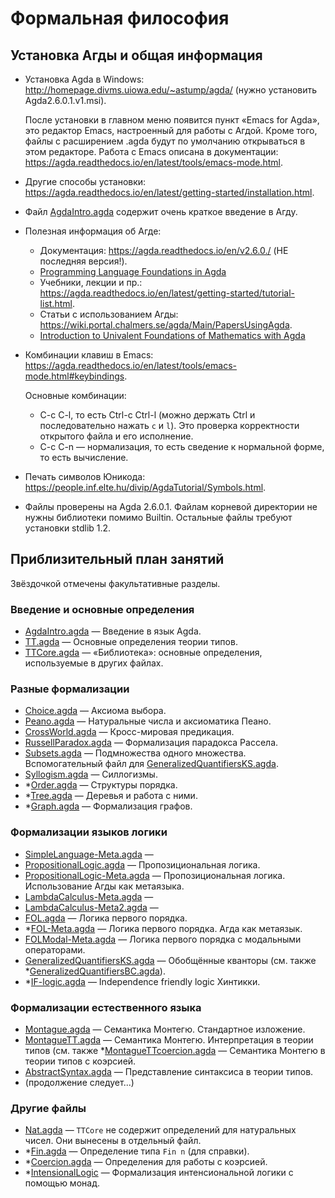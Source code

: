 # Формальная философия

## Установка Агды и общая информация

- Установка Agda в Windows: http://homepage.divms.uiowa.edu/~astump/agda/
  (нужно установить Agda2.6.0.1.v1.msi).  
  
  После установки в главном меню появится пункт «Emacs for Agda», это
  редактор Emacs, настроенный для работы с Агдой. Кроме того, файлы с
  расширением .agda будут по умолчанию открываться в этом редакторе. Работа
  с Emacs описана в документации:
  https://agda.readthedocs.io/en/latest/tools/emacs-mode.html.
- Другие способы установки:
  https://agda.readthedocs.io/en/latest/getting-started/installation.html.
- Файл
  [AgdaIntro.agda](AgdaIntro.agda)
  содержит очень краткое введение в Агду.
- Полезная информация об Агде:
    - Документация: https://agda.readthedocs.io/en/v2.6.0./ (НЕ
      последняя версия!).
    - [Programming Language Foundations in Agda](https://plfa.github.io/)
    - Учебники, лекции и пр.:
      https://agda.readthedocs.io/en/latest/getting-started/tutorial-list.html.
    - Статьи с использованием Агды:
      https://wiki.portal.chalmers.se/agda/Main/PapersUsingAgda.
    - [Introduction to Univalent Foundations of Mathematics with
      Agda](https://www.cs.bham.ac.uk/~mhe/HoTT-UF-in-Agda-Lecture-Notes/HoTT-UF-Agda.html)
- Комбинации клавиш в Emacs:
  https://agda.readthedocs.io/en/latest/tools/emacs-mode.html#keybindings.
  
  Основные комбинации: 
    - C-c C-l, то есть Ctrl-c Ctrl-l (можно держать Ctrl и последовательно
      нажать `c` и `l`). Это проверка корректности открытого файла и
      его исполнение.
    - C-c C-n — нормализация, то есть сведение к нормальной форме, то
      есть вычисление.
- Печать символов Юникода:
  https://people.inf.elte.hu/divip/AgdaTutorial/Symbols.html.
- Файлы проверены на Agda 2.6.0.1.  Файлам корневой директории не нужны
  библиотеки помимо Builtin. Остальные файлы требуют установки stdlib 1.2.

## Приблизительный план занятий

Звёздочкой отмечены факультативные разделы.

### Введение и основные определения

- [AgdaIntro.agda](AgdaIntro.agda) — Введение в язык Agda.
- [TT.agda](TT.agda) — Основные определения теории типов.
- [TTCore.agda](TTCore.agda) — «Библиотека»: основные определения,
  используемые в других файлах.

### Разные формализации

- [Choice.agda](Choice.agda) — Аксиома выбора. 
- [Peano.agda](Peano.agda) — Натуральные числа и аксиоматика Пеано. 
- [CrossWorld.agda](.agda) — Кросс-мировая предикация. 
- [RussellParadox.agda](RussellParadox.agda) — Формализация парадокса Рассела. 
- [Subsets.agda](Subsets.agda) — Подмножества одного
  множества. Вспомогательный файл для
  [GeneralizedQuantifiersKS.agda](GeneralizedQuantifiersKS.agda).
- [Syllogism.agda](Syllogism.agda) — Силлогизмы.  
- *[Order.agda](Order.agda) — Структуры порядка. 
- *[Tree.agda](Tree.agda) — Деревья и работа с ними. 
- *[Graph.agda](Graph.agda) — Формализация графов.

### Формализации языков логики

- [SimpleLanguage-Meta.agda](Meta/SimpleLanguage-Meta.agda) — 
- [PropositionalLogic.agda](PropositionalLogic.agda) — Пропозициональная логика. 
- [PropositionalLogic-Meta.agda](PropositionalLogic-Meta.agda) —
  Пропозициональная логика. Использование Агды как метаязыка. 
- [LambdaCalculus-Meta.agda](Meta/LambdaCalculus-Meta.agda) — 
- [LambdaCalculus-Meta2.agda](Meta/LambdaCalculus-Meta2.agda) — 
- [FOL.agda](FOL.agda) — Логика первого порядка. 
- *[FOL-Meta.agda](Meta/FOL-Meta.agda) — Логика первого порядка.  Агда как метаязык. 
- [FOLModal-Meta.agda](Meta/FOLModal-Meta.agda) — Логика первого порядка с
  модальными операторами.
- [GeneralizedQuantifiersKS.agda](GeneralizedQuantifiersKS.agda) —
  Обобщённые кванторы (см. также
  *[GeneralizedQuantifiersBC.agda](GeneralizedQuantifiersBC.agda)).
- *[IF-logic.agda](IF-logic.agda) — Independence friendly logic Хинтикки.

### Формализации естественного языка 

- [Montague.agda](Montague.agda) — Семантика Монтегю. Стандартное изложение. 
- [MontagueTT.agda](MontagueTT.agda) — Семантика Монтегю. Интерпретация в
  теории типов (см. также
  *[MontagueTTcoercion.agda](MontagueTTcoercion.agda) — Семантика Монтегю в
  теории типов с коэрсией.
- [AbstractSyntax.agda](AbstractSyntax.agda) — Представление синтаксиса в
  теории типов.
- (продолжение следует...)

### Другие файлы

- [Nat.agda](Nat.agda) — `TTCore` не содержит определений для
  натуральных чисел. Они вынесены в отдельный файл.
- *[Fin.agda](Fin.agda) — Определение типа `Fin n` (для справки). 
- *[Coercion.agda](Coercion.agda) — Определения для работы с коэрсией.
- *[IntensionalLogic](IntensionalLogic) — Формализация интенсиональной
  логики с помощью монад.
